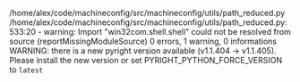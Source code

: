 /home/alex/code/machineconfig/src/machineconfig/utils/path_reduced.py
  /home/alex/code/machineconfig/src/machineconfig/utils/path_reduced.py:533:20 - warning: Import "win32com.shell.shell" could not be resolved from source (reportMissingModuleSource)
0 errors, 1 warning, 0 informations
WARNING: there is a new pyright version available (v1.1.404 -> v1.1.405).
Please install the new version or set PYRIGHT_PYTHON_FORCE_VERSION to `latest`

